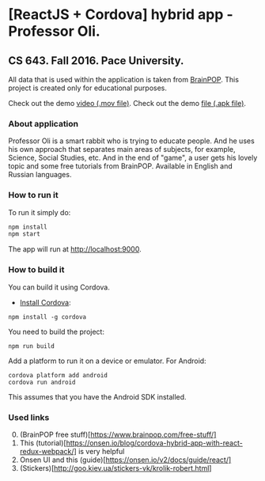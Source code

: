 # [ReactJS + Cordova] hybrid app - Professor Oli.
## CS 643. Fall 2016. Pace University.

All data that is used within the application is taken from [BrainPOP](https://www.brainpop.com/free-stuff/). This project is created only for educational purposes.

Check out the demo [video (.mov file)](https://drive.google.com/open?id=0B0r0qzpp4O-Wa3c2Q2xpTEdkeDQ).
Check out the demo [file (.apk file)](https://drive.google.com/open?id=0B0r0qzpp4O-WX1NnQnNSMW1ITE0).

### About application
Professor Oli is a smart rabbit who is trying to educate people. And he uses his own approach that separates main areas of subjects, for example, Science, Social Studies, etc. And in the end of "game", a user gets his lovely topic and some free tutorials from BrainPOP.
Available in English and Russian languages.

### How to run it

To run it simply do:

```bash
npm install
npm start
```

The app will run at [http://localhost:9000](http://localhost:9000).

### How to build it

You can build it using Cordova.

- [Install Cordova](https://cordova.apache.org/docs/en/latest/guide/cli/index.html#installing-the-cordova-cli):

```
npm install -g cordova
```

You need to build the project:

```
npm run build
```

Add a platform to run it on a device or emulator. For Android:

```
cordova platform add android
cordova run android
```

This assumes that you have the Android SDK installed.

### Used links
0. (BrainPOP free stuff)[https://www.brainpop.com/free-stuff/]
1. This (tutorial)[https://onsen.io/blog/cordova-hybrid-app-with-react-redux-webpack/] is very helpful
2. Onsen UI and this (guide)[https://onsen.io/v2/docs/guide/react/]
3. (Stickers)[http://goo.kiev.ua/stickers-vk/krolik-robert.html]
